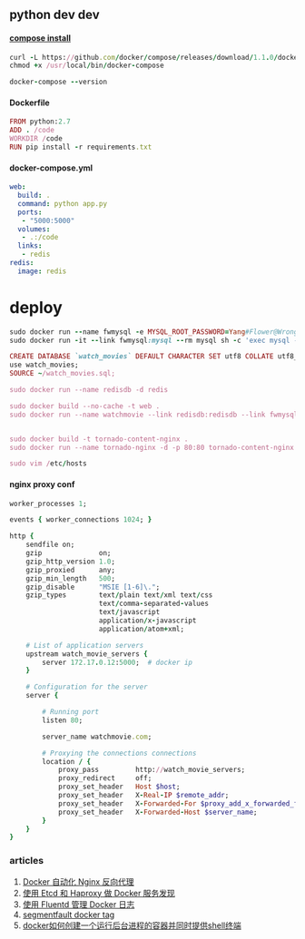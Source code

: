 ## python dev dev

#### [compose install](https://docs.docker.com/compose/install/)

```ruby
curl -L https://github.com/docker/compose/releases/download/1.1.0/docker-compose-`uname -s`-`uname -m` > /usr/local/bin/docker-compose
chmod +x /usr/local/bin/docker-compose

docker-compose --version
```

#### Dockerfile

```ruby
FROM python:2.7
ADD . /code
WORKDIR /code
RUN pip install -r requirements.txt
```

#### docker-compose.yml

```yaml
web:
  build: .
  command: python app.py
  ports:
   - "5000:5000"
  volumes:
   - .:/code
  links:
   - redis
redis:
  image: redis
```

# deploy

```ruby
sudo docker run --name fwmysql -e MYSQL_ROOT_PASSWORD=Yang#Flower@Wrong! -d mysql:5.6
sudo docker run -it --link fwmysql:mysql --rm mysql sh -c 'exec mysql -h"$MYSQL_PORT_3306_TCP_ADDR" -P"$MYSQL_PORT_3306_TCP_PORT" -uroot -p"$MYSQL_ENV_MYSQL_ROOT_PASSWORD"'

CREATE DATABASE `watch_movies` DEFAULT CHARACTER SET utf8 COLLATE utf8_general_ci;
use watch_movies;
SOURCE ~/watch_movies.sql;

sudo docker run --name redisdb -d redis

sudo docker build --no-cache -t web .
sudo docker run --name watchmovie --link redisdb:redisdb --link fwmysql:fwmysql -d -p 8888:8888 web


sudo docker build -t tornado-content-nginx .
sudo docker run --name tornado-nginx -d -p 80:80 tornado-content-nginx

sudo vim /etc/hosts
```

#### nginx proxy conf

```ruby
worker_processes 1;

events { worker_connections 1024; }

http {
    sendfile on;
    gzip              on;
    gzip_http_version 1.0;
    gzip_proxied      any;
    gzip_min_length   500;
    gzip_disable      "MSIE [1-6]\.";
    gzip_types        text/plain text/xml text/css
                      text/comma-separated-values
                      text/javascript
                      application/x-javascript
                      application/atom+xml;

    # List of application servers
    upstream watch_movie_servers {
        server 172.17.0.12:5000;  # docker ip
    }

    # Configuration for the server
    server {

        # Running port
        listen 80;

        server_name watchmovie.com;

        # Proxying the connections connections
        location / {
            proxy_pass         http://watch_movie_servers;
            proxy_redirect     off;
            proxy_set_header   Host $host;
            proxy_set_header   X-Real-IP $remote_addr;
            proxy_set_header   X-Forwarded-For $proxy_add_x_forwarded_for;
            proxy_set_header   X-Forwarded-Host $server_name;
        }
    }
}
```

### articles

1. [Docker 自动化 Nginx 反向代理](http://segmentfault.com/a/1190000000730073)
2. [使用 Etcd 和 Haproxy 做 Docker 服务发现](http://segmentfault.com/a/1190000000730186)
3. [使用 Fluentd 管理 Docker 日志](http://segmentfault.com/a/1190000000730444)
4. [segmentfault docker tag](http://segmentfault.com/search?q=docker)
5. [docker如何创建一个运行后台进程的容器并同时提供shell终端](http://segmentfault.com/a/1190000000755980)
